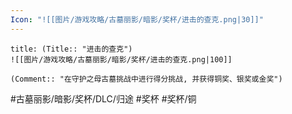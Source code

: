 ```yaml
---
Icon: "![[图片/游戏攻略/古墓丽影/暗影/奖杯/进击的查克.png|30]]"
---
```

```ad-common-bronze-trophy
title: (Title:: "进击的查克")
![[图片/游戏攻略/古墓丽影/暗影/奖杯/进击的查克.png|100]]

(Comment:: "在守护之母古墓挑战中进行得分挑战, 并获得铜奖、银奖或金奖")
```

#古墓丽影/暗影/奖杯/DLC/归途 #奖杯 #奖杯/铜
